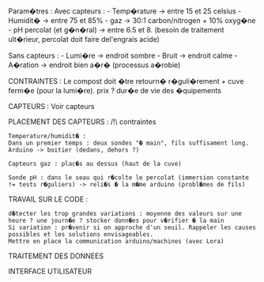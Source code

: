
Param�tres :
Avec capteurs :
	- Temp�rature -> entre 15 et 25 celsius
	- Humidit� -> entre 75 et 85%
	- gaz -> 30:1 carbon/nitrogen + 10% oxyg�ne
	- pH percolat (et g�n�ral) -> entre 6.5 et 8. (besoin de traitement ult�rieur, percolat doit faire del'engrais acide)

Sans capteurs :
	- Lumi�re -> endroit sombre
	- Bruit -> endroit calme
	- A�ration -> endroit bien a�r� (processus a�robie)


CONTRAINTES : 
	Le compost doit �tre retourn� r�guli�rement + cuve ferm�e (pour la lumi�re).
	prix ?
	dur�e de vie des �quipements

CAPTEURS :
	Voir capteurs

PLACEMENT DES CAPTEURS : /!\ contraintes
    
    Temperature/humidit� :		
	Dans un premier temps : deux sondes "� main", fils suffisament long. Arduino -> boitier (dedans, dehors ?)

    Capteurs gaz : plac�s au dessus (haut de la cuve)

    Sonde pH : dans le seau qui r�colte le percolat (immersion constante != tests r�guliers) -> reli�s � la m�me arduino (probl�mes de fils)


TRAVAIL SUR LE CODE :

	d�tecter les trop grandes variations : moyenne des valeurs sur une heure ? une journ�e ? stocker donn�es pour v�rifier � la main
	Si variation : pr�venir si on approche d'un seuil. Rappeler les causes possibles et les solutions envisageables.
	Mettre en place la communication arduino/machines (avec Lora)


TRAITEMENT DES DONNEES





INTERFACE UTILISATEUR
